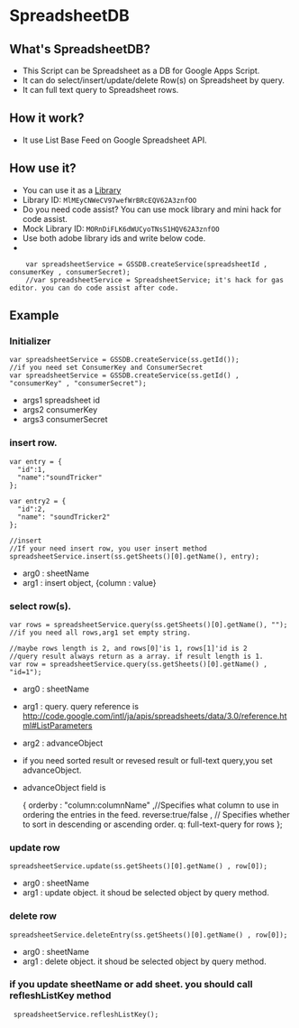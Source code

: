 # SpreadsheetDB
## What's SpreadsheetDB?
- This Script can be Spreadsheet as a DB for Google Apps Script.
- It can do select/insert/update/delete Row(s) on Spreadsheet  by query.
- It can full text query to Spreadsheet rows.

## How it work?
-  It use List Base Feed on Google Spreadsheet API.

## How use it?
- You can use it as a [Library](https://developers.google.com/apps-script/guide_libraries)
 - Library ID: `MlMEyCNWeCV97wefWrBRcEQV62A3znfOO`
- Do you need code assist? You can use mock library and mini hack for code assist.
 - Mock Library ID: `MORnDiFLK6dWUCyoTNsS1HQV62A3znfOO`
 - Use both adobe library ids and write below code.
- 

        var spreadsheetService = GSSDB.createService(spreadsheetId , consumerKey , consumerSecret);
        //var spreadsheetService = SpreadsheetService; it's hack for gas editor. you can do code assist after code.
    

## Example
### Initializer
  
    var spreadsheetService = GSSDB.createService(ss.getId());
    //if you need set ConsumerKey and ConsumerSecret
    var spreadsheetService = GSSDB.createService(ss.getId() , "consumerKey" , "consumerSecret");

  - args1 spreadsheet id 
  - args2 consumerKey
  - args3 consumerSecret

### insert row.

    var entry = {
      "id":1,
      "name":"soundTricker"
    };
    
    var entry2 = {
      "id":2,
      "name": "soundTricker2"
    };
  
    //insert
    //If your need insert row, you user insert method
    spreadsheetService.insert(ss.getSheets()[0].getName(), entry);
    
  - arg0 : sheetName
  - arg1 : insert object, {column : value}

### select row(s).

    var rows = spreadsheetService.query(ss.getSheets()[0].getName(), ""); //if you need all rows,arg1 set empty string.
  
    //maybe rows length is 2, and rows[0]'is 1, rows[1]'id is 2
    //query result always return as a array. if result length is 1.
    var row = spreadsheetService.query(ss.getSheets()[0].getName() , "id=1");


  - arg0 : sheetName
  - arg1 : query. query reference is http://code.google.com/intl/ja/apis/spreadsheets/data/3.0/reference.html#ListParameters
  - arg2 : advanceObject
  - if you need sorted result or revesed result or full-text query,you set advanceObject.
  - advanceObject field is 
    
    { orderby : "column:columnName" ,//Specifies what column to use in ordering the entries in the feed.
     reverse:true/false , // Specifies whether to sort in descending or ascending order.
       q: full-text-query for rows
     };
  

### update row

    spreadsheetService.update(ss.getSheets()[0].getName() , row[0]);
   
   - arg0 : sheetName
   - arg1 : update object. it shoud be selected object by query method.
   
### delete row

    spreadsheetService.deleteEntry(ss.getSheets()[0].getName() , row[0]);

   - arg0 : sheetName
   - arg1 : delete object. it shoud be selected object by query method.

### if you update sheetName or add sheet. you should call refleshListKey method

     spreadsheetService.refleshListKey();
